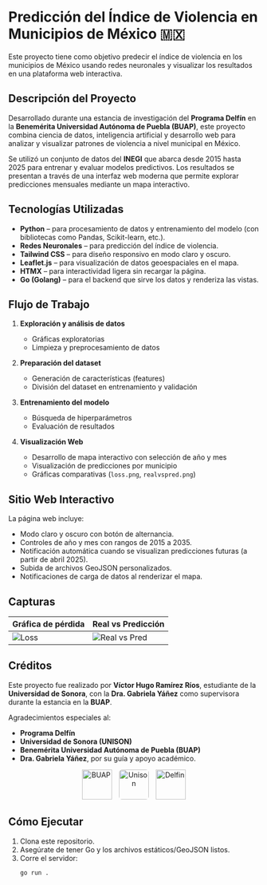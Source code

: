 # Predicción del Índice de Violencia en Municipios de México 🇲🇽

Este proyecto tiene como objetivo predecir el índice de violencia en los municipios de México usando redes neuronales y visualizar los resultados en una plataforma web interactiva.

## Descripción del Proyecto

Desarrollado durante una estancia de investigación del **Programa Delfín** en la **Benemérita Universidad Autónoma de Puebla (BUAP)**, este proyecto combina ciencia de datos, inteligencia artificial y desarrollo web para analizar y visualizar patrones de violencia a nivel municipal en México.

Se utilizó un conjunto de datos del **INEGI** que abarca desde 2015 hasta 2025 para entrenar y evaluar modelos predictivos. Los resultados se presentan a través de una interfaz web moderna que permite explorar predicciones mensuales mediante un mapa interactivo.

## Tecnologías Utilizadas

- **Python** – para procesamiento de datos y entrenamiento del modelo (con bibliotecas como Pandas, Scikit-learn, etc.).
- **Redes Neuronales** – para predicción del índice de violencia.
- **Tailwind CSS** – para diseño responsivo en modo claro y oscuro.
- **Leaflet.js** – para visualización de datos geoespaciales en el mapa.
- **HTMX** – para interactividad ligera sin recargar la página.
- **Go (Golang)** – para el backend que sirve los datos y renderiza las vistas.

## Flujo de Trabajo

1. **Exploración y análisis de datos**  
   - Gráficas exploratorias
   - Limpieza y preprocesamiento de datos

2. **Preparación del dataset**  
   - Generación de características (features)
   - División del dataset en entrenamiento y validación

3. **Entrenamiento del modelo**  
   - Búsqueda de hiperparámetros
   - Evaluación de resultados

4. **Visualización Web**  
   - Desarrollo de mapa interactivo con selección de año y mes
   - Visualización de predicciones por municipio
   - Gráficas comparativas (`loss.png`, `realvspred.png`)

## Sitio Web Interactivo

La página web incluye:
- Modo claro y oscuro con botón de alternancia.
- Controles de año y mes con rangos de 2015 a 2035.
- Notificación automática cuando se visualizan predicciones futuras (a partir de abril 2025).
- Subida de archivos GeoJSON personalizados.
- Notificaciones de carga de datos al renderizar el mapa.

## Capturas

| Gráfica de pérdida | Real vs Predicción |
|--------------------|--------------------|
| ![Loss](static/loss.png) | ![Real vs Pred](static/realvspred.png) |

## Créditos

Este proyecto fue realizado por **Víctor Hugo Ramírez Ríos**, estudiante de la **Universidad de Sonora**, con la **Dra. Gabriela Yáñez** como supervisora durante la estancia en la **BUAP**.

Agradecimientos especiales al:

- **Programa Delfín**  
- **Universidad de Sonora (UNISON)**  
- **Benemérita Universidad Autónoma de Puebla (BUAP)**  
- **Dra. Gabriela Yáñez**, por su guía y apoyo académico.

<p align="center">
  <img src="static/buap.png" alt="BUAP" height="60" />
  <img src="static/unison.jpg" alt="Unison" height="60" style="border-radius: 6px; margin: 0 10px;" />
  <img src="static/delfin.png" alt="Delfin" height="60" />
</p>


## Cómo Ejecutar

1. Clona este repositorio.
2. Asegúrate de tener Go y los archivos estáticos/GeoJSON listos.
3. Corre el servidor:
   ```bash
   go run .
   ```
